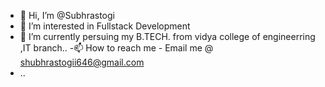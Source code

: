 - 👋 Hi, I’m @Subhrastogi
- 👀 I’m interested in Fullstack Development 
- 🌱 I’m currently persuing my B.TECH. from  vidya college of engineerring ,IT branch..
-📫 How to reach me - Email me @ shubhrastogii646@gmail.com
- ..

